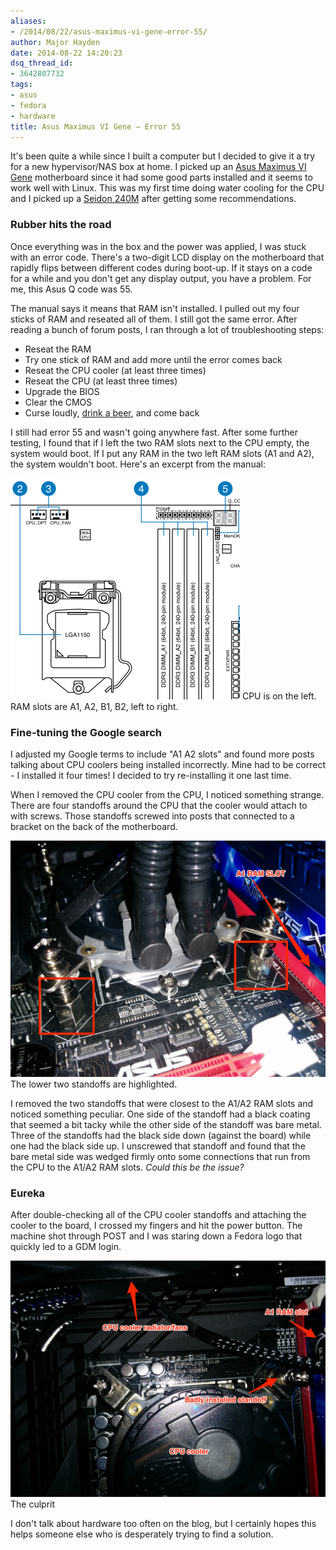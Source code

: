 ```yaml
---
aliases:
- /2014/08/22/asus-maximus-vi-gene-error-55/
author: Major Hayden
date: 2014-08-22 14:20:23
dsq_thread_id:
- 3642807732
tags:
- asus
- fedora
- hardware
title: Asus Maximus VI Gene – Error 55
---
```


It's been quite a while since I built a computer but I decided to give it a try for a new hypervisor/NAS box at home. I picked up an [Asus Maximus VI Gene][1] motherboard since it had some good parts installed and it seems to work well with Linux. This was my first time doing water cooling for the CPU and I picked up a [Seidon 240M][2] after getting some recommendations.

### Rubber hits the road

Once everything was in the box and the power was applied, I was stuck with an error code. There's a two-digit LCD display on the motherboard that rapidly flips between different codes during boot-up. If it stays on a code for a while and you don't get any display output, you have a problem. For me, this Asus Q code was 55.

The manual says it means that RAM isn't installed. I pulled out my four sticks of RAM and reseated all of them. I still got the same error. After reading a bunch of forum posts, I ran through a lot of troubleshooting steps:

  * Reseat the RAM
  * Try one stick of RAM and add more until the error comes back
  * Reseat the CPU cooler (at least three times)
  * Reseat the CPU (at least three times)
  * Upgrade the BIOS
  * Clear the CMOS
  * Curse loudly, [drink a beer][3], and come back

I still had error 55 and wasn't going anywhere fast. After some further testing, I found that if I left the two RAM slots next to the CPU empty, the system would boot. If I put any RAM in the two left RAM slots (A1 and A2), the system wouldn't boot. Here's an excerpt from the manual:

![mobo_schematic]
CPU is on the left. RAM slots are A1, A2, B1, B2, left to right.

### Fine-tuning the Google search

I adjusted my Google terms to include "A1 A2 slots" and found more posts talking about CPU coolers being installed incorrectly. Mine had to be correct - I installed it four times! I decided to try re-installing it one last time.

When I removed the CPU cooler from the CPU, I noticed something strange. There are four standoffs around the CPU that the cooler would attach to with screws. Those standoffs screwed into posts that connected to a bracket on the back of the motherboard.

![standoffs] The lower two standoffs are highlighted.

I removed the two standoffs that were closest to the A1/A2 RAM slots and noticed something peculiar. One side of the standoff had a black coating that seemed a bit tacky while the other side of the standoff was bare metal. Three of the standoffs had the black side down (against the board) while one had the black side up. I unscrewed that standoff and found that the bare metal side was wedged firmly onto some connections that run from the CPU to the A1/A2 RAM slots. _Could this be the issue?_

### Eureka

After double-checking all of the CPU cooler standoffs and attaching the cooler to the board, I crossed my fingers and hit the power button. The machine shot through POST and I was staring down a Fedora logo that quickly led to a GDM login.

![culprit] The culprit

I don't talk about hardware too often on the blog, but I certainly hopes this helps someone else who is desperately trying to find a solution.

 [1]: http://www.asus.com/Motherboards/MAXIMUS_VI_GENE/
 [2]: http://www.coolermaster.com/cooling/cpu-liquid-cooler/seidon-240m/
 [3]: http://www.shiner.com/
 [mobo_schematic]: /wp-content/uploads/2014/08/asus_mb.png
 [standoffs]: /wp-content/uploads/2014/08/IMG_20140821_223505.jpg
 [culprit]: /wp-content/uploads/2014/08/asus_mb_cooler_back.jpg